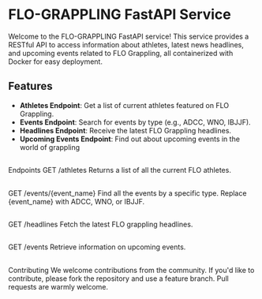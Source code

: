# FLO-GRAPPLING FastAPI Service

Welcome to the FLO-GRAPPLING FastAPI service! This service provides a RESTful API to access information about athletes, latest news headlines, and upcoming events related to FLO Grappling, all containerized with Docker for easy deployment.

## Features

- **Athletes Endpoint**: Get a list of current athletes featured on FLO Grappling.
- **Events Endpoint**: Search for events by type (e.g., ADCC, WNO, IBJJF).
- **Headlines Endpoint**: Receive the latest FLO Grappling headlines.
- **Upcoming Events Endpoint**: Find out about upcoming events in the world of grappling
##
Endpoints
GET /athletes
Returns a list of all the current FLO athletes.
##
GET /events/{event_name}
Find all the events by a specific type. Replace {event_name} with ADCC, WNO, or IBJJF.
##
GET /headlines
Fetch the latest FLO grappling headlines.
##
GET /events
Retrieve information on upcoming events.
##
Contributing
We welcome contributions from the community. If you'd like to contribute, please fork the repository and use a feature branch. Pull requests are warmly welcome.
